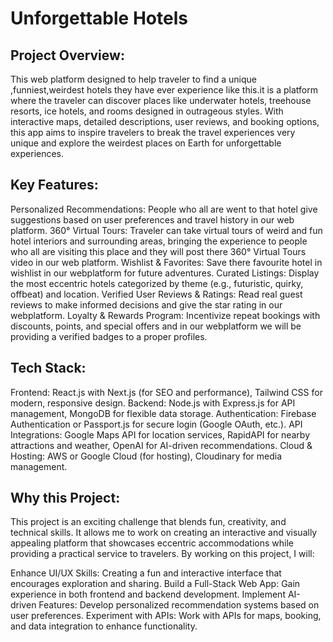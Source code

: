 # Unforgettable Hotels

## Project Overview:

This web platform designed to help traveler to find a unique ,funniest,weirdest hotels they have ever experience like this.it is a platform where the traveler can discover places like underwater hotels, treehouse resorts, ice hotels, and rooms designed in outrageous styles. With interactive maps, detailed descriptions, user reviews, and booking options, this app aims to inspire travelers to break the travel experiences very unique and explore the weirdest places on Earth for unforgettable experiences.

## Key Features:


Personalized Recommendations: People who all are went to that hotel give suggestions based on user preferences and travel history in our web platform.
360° Virtual Tours: Traveler can take virtual tours of weird and fun hotel interiors and surrounding areas, bringing the experience to people who all are visiting this place and they will post there 360° Virtual Tours video in our web platform.
Wishlist & Favorites: Save there favourite hotel in wishlist in our webplatform for future adventures.
Curated Listings: Display the most eccentric hotels categorized by theme (e.g., futuristic, quirky, offbeat) and location.
Verified User Reviews & Ratings: Read real guest reviews to make informed decisions and give the star rating in our webplatform.
Loyalty & Rewards Program: Incentivize repeat bookings with discounts, points, and special offers and in our webplatform we will be providing a verified badges to a proper profiles.

## Tech Stack:

Frontend: React.js with Next.js (for SEO and performance), Tailwind CSS for modern, responsive design.
Backend: Node.js with Express.js for API management, MongoDB for flexible data storage.
Authentication: Firebase Authentication or Passport.js for secure login (Google OAuth, etc.).
API Integrations: Google Maps API for location services, RapidAPI for nearby attractions and weather, OpenAI for AI-driven recommendations.
Cloud & Hosting: AWS or Google Cloud (for hosting), Cloudinary for media management.

## Why this Project:

This project is an exciting challenge that blends fun, creativity, and technical skills. It allows me to work on creating an interactive and visually appealing platform that showcases eccentric accommodations while providing a practical service to travelers. By working on this project, I will:


Enhance UI/UX Skills: Creating a fun and interactive interface that encourages exploration and sharing.
Build a Full-Stack Web App: Gain experience in both frontend and backend development.
Implement AI-driven Features: Develop personalized recommendation systems based on user preferences.
Experiment with APIs: Work with APIs for maps, booking, and data integration to enhance functionality.
